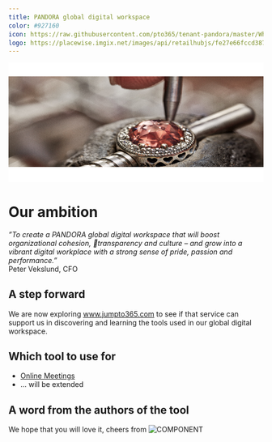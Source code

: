 ```yaml
---
title: PANDORA global digital workspace
color: #927160
icon: https://raw.githubusercontent.com/pto365/tenant-pandora/master/White-pandora-o-crown.png
logo: https://placewise.imgix.net/images/api/retailhubjs/fe27e66fccd387cd97fe1f54495b858c
---
```


![{"style":{"float":"left","width":"50%","min-width":"50%","border":"0px dashed red"}}](https://raw.githubusercontent.com/Pandora-jumpto365/pandora-jumpto365.github.io/master/media/2018-08-23-17-46-11.png)


# Our ambition

*”To create a PANDORA global digital workspace 
that will boost organizational cohesion, transparency and culture – and grow into a vibrant digital workplace with a strong sense of pride, passion and performance.”*                                                       
Peter Vekslund, CFO

## A step forward
We are now exploring www.jumpto365.com to see if that service can support us in discovering and learning the tools used in our global digital workspace.

## Which tool to use for  
- [Online Meetings](https://preview.app.jumpto365.com/scenario/generic/pandora-online-meetings/default)
- ... will be extended

## A word from the authors of the tool
We hope that you will love it, cheers from
![COMPONENT](https://dummyimage.com/300x200/000/fff&text=MattNiels&/MattNiels)

